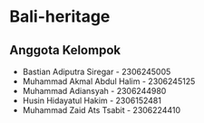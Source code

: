 # Bali-heritage

## Anggota Kelompok
- Bastian Adiputra Siregar - 2306245005
- Muhammad Akmal Abdul Halim - 2306245125
- Muhammad Adiansyah - 2306244980
- Husin Hidayatul Hakim - 2306152481
- Muhammad Zaid Ats Tsabit - 2306224410
